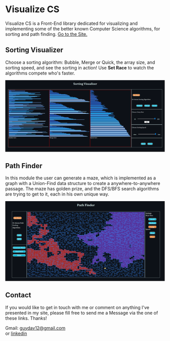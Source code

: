 # Visualize CS

Visualize CS is a Front-End library dedicated for visualizing and implementing some of the better known Computer Science algorithms, for sorting and path finding.
[Go to the Site.](https://guy-davidson.github.io/VisualizeCS/)

## Sorting Visualizer

Choose a sorting algorithm: Bubble, Merge or Quick, the array size, and sorting speed, and see the sorting in action! Use **Set Race** to watch the algorithms compete who's faster.

![](images/SortingVisualizer.png)

## Path Finder

In this module the user can generate a maze, which is implemented as a graph with a Union-Find data structure to create a anywhere-to-anywhere passage. The maze has golden prize, and the DFS/BFS search algorithms are trying to get to it, each in his own unique way.

![](images/PathFinder.png)

## Contact
If you would like to get in touch with me or comment on anything I've presented in my site, please fill free to send me a Message via the one of these links. Thanks!

Gmail: guydav12@gmail.com  
or
[linkedin](https://www.linkedin.com/in/guy-davidson/)
